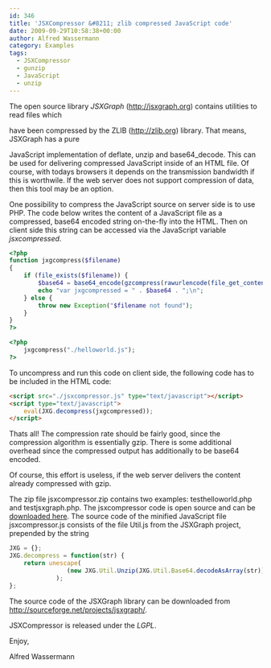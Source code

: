 ```yaml
---
id: 346
title: 'JSXCompressor &#8211; zlib compressed JavaScript code'
date: 2009-09-29T10:58:38+00:00
author: Alfred Wassermann
category: Examples
tags:
  - JSXCompressor
  - gunzip
  - JavaScript
  - unzip
---
```

The open source library _JSXGraph_ (http://jsxgraph.org) contains utilities to read files which
  
have been compressed by the ZLIB (http://zlib.org) library. That means, JSXGraph has a pure
  
JavaScript implementation of deflate, unzip and base64_decode. This can be used for delivering compressed JavaScript inside of an HTML file. Of course, with todays browsers it depends on the transmission bandwidth if this is worthwile. If the web server does not support compression of data, then this tool may be an option.

One possibility to compress the JavaScript source on server side is to use PHP. The code below writes the content of a JavaScript file as a compressed, base64 encoded string on-the-fly into the HTML. Then on client side this string can be accessed via the JavaScript variable _jsxcompressed_.

```php
<?php
function jxgcompress($filename) 
{   
    if (file_exists($filename)) {
        $base64 = base64_encode(gzcompress(rawurlencode(file_get_contents($filename)),9));
        echo "var jxgcompressed = " . $base64 . ";\n";
    } else {
        throw new Exception("$filename not found");
    }
}
?>

<?php 
    jxgcompress("./helloworld.js");
?>   
```

To uncompress and run this code on client side, the following code has to be included in the HTML code:

```html
<script src="./jsxcompressor.js" type="text/javascript"></script>
<script type="text/javascript">
    eval(JXG.decompress(jxgcompressed));
</script>
```

Thats all! The compression rate should be fairly good, since the compression algorithm is essentially gzip. There is some additional overhead since the compressed output has additionally to be base64 encoded. 

Of course, this effort is useless, if the web server delivers the content already compressed with gzip.

The zip file jsxcompressor.zip contains two examples: testhelloworld.php and testjsxgraph.php. The jsxcompressor code is open source and can be [downloaded here](/distrib/jsxcompressor.zip). The source code of the minified JavaScript file jsxcompressor.js consists of the file Util.js from the JSXGraph project, prepended by the string

```javascript
JXG = {};
JXG.decompress = function(str) {
    return unescape( 
                (new JXG.Util.Unzip(JXG.Util.Base64.decodeAsArray(str))).unzip()[0][0]
             );
};
```

The source code of the JSXGraph library can be downloaded from <a href="http://sourceforge.net/projects/jsxgraph/" target="_blank">http://sourceforge.net/projects/jsxgraph/</a>.
  
JSXCompressor is released under the _LGPL_.

Enjoy,
  
Alfred Wassermann
